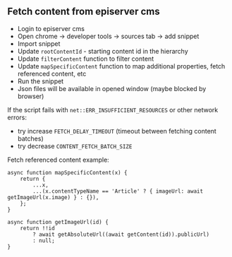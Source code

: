 ## Fetch content from episerver cms

- Login to episerver cms
- Open chrome -> developer tools -> sources tab -> add snippet
- Import snippet
- Update `rootContentId` - starting content id in the hierarchy
- Update `filterContent` function to filter content
- Update `mapSpecificContent` function to map additional properties, fetch referenced content, etc
- Run the snippet
- Json files will be available in opened window (maybe blocked by browser)


If the script fails with `net::ERR_INSUFFICIENT_RESOURCES` or other network errors:
  - try increase `FETCH_DELAY_TIMEOUT` (timeout between fetching content batches)
  - try decrease `CONTENT_FETCH_BATCH_SIZE`


Fetch referenced content example:
```
async function mapSpecificContent(x) {
    return {
        ...x,
        ...(x.contentTypeName == 'Article' ? { imageUrl: await getImageUrl(x.image) } : {}),
    };
}

async function getImageUrl(id) {
    return !!id
        ? await getAbsoluteUrl((await getContent(id)).publicUrl)
        : null;
}
```
